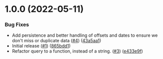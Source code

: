 # 1.0.0 (2022-05-11)


### Bug Fixes

* Add persistence and better handling of offsets and dates to ensure we don't miss or duplicate data ([#4](https://github.com/catalystsquad/repo-name/issues/4)) ([43a5aa1](https://github.com/catalystsquad/repo-name/commit/43a5aa1bf236ca8e9e2c708c4724ac163149360f))
* Initial release ([#1](https://github.com/catalystsquad/repo-name/issues/1)) ([865bdd1](https://github.com/catalystsquad/repo-name/commit/865bdd198042d1988bb88c393fc3f3afbac14890))
* Refactor query to a function, instead of a string. ([#3](https://github.com/catalystsquad/repo-name/issues/3)) ([e433e9f](https://github.com/catalystsquad/repo-name/commit/e433e9ff81dfceb7175e6af6e9f8450d04c0eede))
